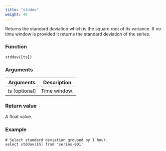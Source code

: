 ```yaml
---
title: "stddev"
weight: 46
---
```


Returns the standard deviation which is the square root of its variance. If no time window is provided it returns the standard deviation of the series.

### Function

    stddev([ts])

### Arguments

 Arguments   | Description
 ----------- | -----------
ts (optional) | Time window.

### Return value

A float value.

### Example

    # Select standard deviation grouped by 1 hour.
    select stddev(1h) from 'series-001'
